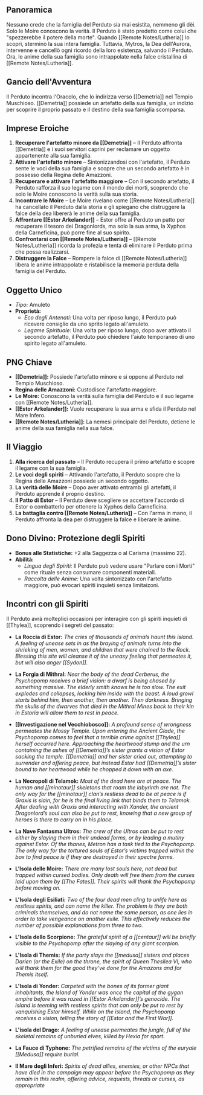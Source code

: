 
## Panoramica  
Nessuno crede che la famiglia del Perduto sia mai esistita, nemmeno gli dèi. Solo le Moire conoscono la verità. Il Perduto è stato predetto come colui che "spezzerebbe il potere della morte". Quando [[Remote Notes/Lutheria]] lo scoprì, sterminò la sua intera famiglia. Tuttavia, Mytros, la Dea dell'Aurora, intervenne e cancellò ogni ricordo della loro esistenza, salvando il Perduto. Ora, le anime della sua famiglia sono intrappolate nella falce cristallina di [[Remote Notes/Lutheria]].

## Gancio dell'Avventura  
Il Perduto incontra l'Oracolo, che lo indirizza verso [[Demetria]] nel Tempio Muschioso. [[Demetria]] possiede un artefatto della sua famiglia, un indizio per scoprire il proprio passato e il destino della sua famiglia scomparsa.

## Imprese Eroiche  
1. **Recuperare l'artefatto minore da [[Demetria]]** – Il Perduto affronta [[Demetria]] e i suoi servitori caprini per reclamare un oggetto appartenente alla sua famiglia.
2. **Attivare l'artefatto minore** – Sintonizzandosi con l'artefatto, il Perduto sente le voci della sua famiglia e scopre che un secondo artefatto è in possesso della Regina delle Amazzoni.
3. **Recuperare e attivare l'artefatto maggiore** – Con il secondo artefatto, il Perduto rafforza il suo legame con il mondo dei morti, scoprendo che solo le Moire conoscono la verità sulla sua storia.
4. **Incontrare le Moire** – Le Moire rivelano come [[Remote Notes/Lutheria]] ha cancellato il Perduto dalla storia e gli spiegano che distruggere la falce della dea libererà le anime della sua famiglia.
5. **Affrontare [[Estor Arkelander]]** – Estor offre al Perduto un patto per recuperare il tesoro dei Dragonlords, ma solo la sua arma, la Xyphos della Carneficina, può porre fine al suo spirito.
6. **Confrontarsi con [[Remote Notes/Lutheria]]** – [[Remote Notes/Lutheria]] ricorda la profezia e tenta di eliminare il Perduto prima che possa realizzarsi.
7. **Distruggere la Falce** – Rompere la falce di [[Remote Notes/Lutheria]] libera le anime intrappolate e ristabilisce la memoria perduta della famiglia del Perduto.

## Oggetto Unico  
- _Tipo:_ Amuleto
- **Proprietà:**
    - _Eco degli Antenati:_ Una volta per riposo lungo, il Perduto può ricevere consiglio da uno sprito legato all'amuleto.
    - _Legame Spirituale:_ Una volta per riposo lungo, dopo aver attivato il secondo artefatto, il Perduto può chiedere l'aiuto temporaneo di uno spirito legato all'amuleto.

## PNG Chiave  
- **[[Demetria]]:** Possiede l'artefatto minore e si oppone al Perduto nel Tempio Muschioso.
- **Regina delle Amazzoni:** Custodisce l'artefatto maggiore.
- **Le Moire:** Conoscono la verità sulla famiglia del Perduto e il suo legame con [[Remote Notes/Lutheria]].
- **[[Estor Arkelander]]:** Vuole recuperare la sua arma e sfida il Perduto nel Mare Infero.
- **[[Remote Notes/Lutheria]]:** La nemesi principale del Perduto, detiene le anime della sua famiglia nella sua falce.

## Il Viaggio  
1. **Alla ricerca del passato** – Il Perduto recupera il primo artefatto e scopre il legame con la sua famiglia.
2. **Le voci degli spiriti** – Attivando l'artefatto, il Perduto scopre che la Regina delle Amazzoni possiede un secondo oggetto.
3. **La verità delle Moire** – Dopo aver attivato entrambi gli artefatti, il Perduto apprende il proprio destino.
4. **Il Patto di Estor** – Il Perduto deve scegliere se accettare l'accordo di Estor o combatterlo per ottenere la Xyphos della Carneficina.
5. **La battaglia contro [[Remote Notes/Lutheria]]** – Con l'arma in mano, il Perduto affronta la dea per distruggere la falce e liberare le anime.

## Dono Divino: Protezione degli Spiriti
- **Bonus alle Statistiche:** +2 alla Saggezza o al Carisma (massimo 22).
- **Abilità:**
    - _Lingua degli Spiriti:_ Il Perduto può vedere usare "Parlare con i Morti" come rituale senza consumare componenti materiali.
    - _Raccolta delle Anime:_ Una volta sintonizzato con l'artefatto maggiore, può evocari spiriti inquieti senza limitaizoni.

## Incontri con gli Spiriti

Il Perduto avrà molteplici occasioni per interagire con gli spiriti inquieti di [[Thylea]], scoprendo i segreti del passato:

- **La Roccia di Estor:** *The cries of thousands of animals haunt this island. A feeling of unease sets in as the braying of animals turns into the shrieking of men, women, and children that were chained to the Rock. Blessing this site will cleanse it of the uneasy feeling that permeates it, but will also anger [[Sydon]].*

- **La Forgia di Mithral:** *Near the body of the dead Cerberus, the Psychopomp receives a brief vision: a dwarf is being chased by something massive. The elderly smith knows he is too slow. The exit explodes and collapses, locking him inside with the beast. A loud growl starts behind him, then another, then another. Then darkness. Bringing the skulls of the dwarves that died in the Mithral Mines back to their kin in Estoria will allow them to rest in peace.*

- **[[Investigazione nel Vecchiobosco]]:** *A profound sense of wrongness permeates the Mossy Temple. Upon entering the Ancient Glade, the Psychopomp comes to feel that a terrible crime against [[Thylea]] herself occurred here. Approaching the heartwood stump and the urn containing the ashes of [[Demetria]]’s sister grants a vision of Estor sacking the temple. [[Demetria]] and her sister cried out, attempting to surrender and offering peace, but instead Estor had [[Demetria]]’s sister bound to her heartwood while he chopped it down with an axe.*

- **La Necropoli di Telamok:**  *Most of the dead here are at peace. The human and [[minotaur]] skeletons that roam the labyrinth are not. The only way for the [[minotaur]] clan’s restless dead to be at peace is if Graxis is slain, for he is the final living link that binds them to Telamok. After dealing with Graxis and interacting with Xander, the ancient Dragonlord’s soul can also be put to rest, knowing that a new group of heroes is there to carry on in his place.*

- **La Nave Fantasma Ultros:** *The crew of the Ultros can be put to rest either by slaying them in their undead forms, or by leading a mutiny against Estor. Of the thanes, Metron has a task tied to the Psychopomp. The only way for the tortured souls of Estor’s victims trapped within the box to find peace is if they are destroyed in their spectre forms.*

- **L’Isola delle Moire:** *There are many lost souls here, not dead but trapped within cursed bodies. Only death will free them from the curses laid upon them by [[The Fates]]. Their spirits will thank the Psychopomp before moving on.*

- **L'Isola degli Esiliati:** *Two of the four dead men cling to unlife here as restless spirits, and can name the killer. The problem is they are both criminals themselves, and do not name the same person, as one lies in order to take vengeance on another exile. This effectively reduces the number of possible explanations from three to two.*

- **L'Isola dello Scorpione:** *The grateful spirit of a [[centaur]] will be briefly visible to the Psychopomp after the slaying of any giant scorpion.*

- **L'Isola di Themis:** *If the party slays the [[medusa]] sisters and places Darien (or the Exile) on the throne, the spirit of Queen Thesilea VI, who will thank them for the good they’ve done for the Amazons and for Themis itself.*

- **L'Isola di Yonder:** *Carpeted with the bones of its former giant inhabitants, the Island of Yonder was once the capital of the gygan empire before it was razed in [[Estor Arkelander]]’s genocide. The island is teeming with restless spirits that can only be put to rest by vanquishing Estor himself. While on the island, the Psychopomp receives a vision, telling the story of [[Estor and the First War]].*

- **L'isola del Drago:** *A feeling of unease permeates the jungle, full of the skeletal remains of unburied elves, killed by Hexia for sport.*

- **La Fauce di Typhone:** *The petrified remains of the victims of the euryale [[Medusa]] require burial.*

- **Il Mare degli Inferi:** *Spirits of dead allies, enemies, or other NPCs that have died in the campaign may appear before the Psychopomp as they remain in this realm, offering advice, requests, threats or curses, as appropriate*


